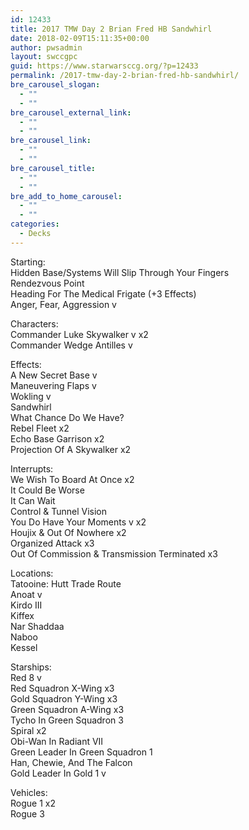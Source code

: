 ```yaml
---
id: 12433
title: 2017 TMW Day 2 Brian Fred HB Sandwhirl
date: 2018-02-09T15:11:35+00:00
author: pwsadmin
layout: swccgpc
guid: https://www.starwarsccg.org/?p=12433
permalink: /2017-tmw-day-2-brian-fred-hb-sandwhirl/
bre_carousel_slogan:
  - ""
  - ""
bre_carousel_external_link:
  - ""
  - ""
bre_carousel_link:
  - ""
  - ""
bre_carousel_title:
  - ""
  - ""
bre_add_to_home_carousel:
  - ""
  - ""
categories:
  - Decks
---
```

Starting:  
Hidden Base/Systems Will Slip Through Your Fingers  
Rendezvous Point  
Heading For The Medical Frigate (+3 Effects)  
Anger, Fear, Aggression v

Characters:  
Commander Luke Skywalker v x2  
Commander Wedge Antilles v

Effects:  
A New Secret Base v  
Maneuvering Flaps v  
Wokling v  
Sandwhirl  
What Chance Do We Have?  
Rebel Fleet x2  
Echo Base Garrison x2  
Projection Of A Skywalker x2

Interrupts:  
We Wish To Board At Once x2  
It Could Be Worse  
It Can Wait  
Control & Tunnel Vision  
You Do Have Your Moments v x2  
Houjix & Out Of Nowhere x2  
Organized Attack x3  
Out Of Commission & Transmission Terminated x3

Locations:  
Tatooine: Hutt Trade Route  
Anoat v  
Kirdo III  
Kiffex  
Nar Shaddaa  
Naboo  
Kessel

Starships:  
Red 8 v  
Red Squadron X-Wing x3  
Gold Squadron Y-Wing x3  
Green Squadron A-Wing x3  
Tycho In Green Squadron 3  
Spiral x2  
Obi-Wan In Radiant VII  
Green Leader In Green Squadron 1  
Han, Chewie, And The Falcon  
Gold Leader In Gold 1 v

Vehicles:  
Rogue 1 x2  
Rogue 3